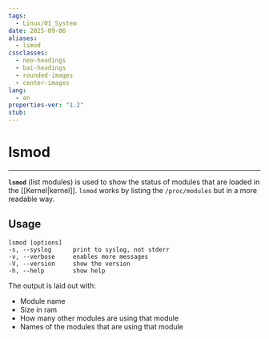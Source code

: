 ```yaml
---
tags:
  - Linux/01_System
date: 2025-09-06
aliases:
  - lsmod
cssclasses:
  - neo-headings
  - bai-headings
  - rounded-images
  - center-images
lang:
  - en
properties-ver: "1.2"
stub:
---
```

# lsmod

***

**`lsmod`** (list modules) is used to show the status of modules that are loaded in the [[Kernel|kernel]]. `lsmod` works by listing the `/proc/modules` but in a more readable way.

## Usage
```
lsmod [options]
-s, --syslog      print to syslog, not stderr
-v, --verbose     enables more messages
-V, --version     show the version
-h, --help        show help
```

The output is laid out with:
- Module name
- Size in ram
- How many other modules are using that module
- Names of the modules that are using that module